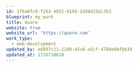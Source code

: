 ```yaml
---
id: 1fba0fc0-f263-4852-9198-2dd8d25dc3b3
blueprint: my_work
title: Quore
website: true
website_url: 'https://quore.com'
work_type:
  - web-development
updated_by: ed897c11-12d0-45c6-a5cf-4788e68fbb34
updated_at: 1726718610
---
```

